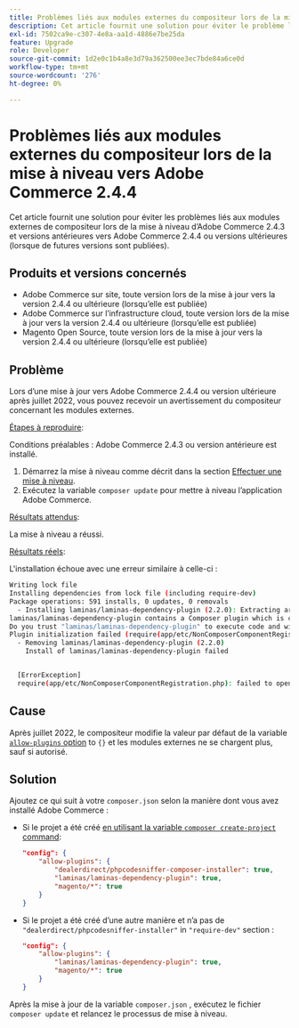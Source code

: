 ```yaml
---
title: Problèmes liés aux modules externes du compositeur lors de la mise à niveau vers Adobe Commerce 2.4.4
description: Cet article fournit une solution pour éviter le problème lié aux modules externes de compositeur lors de la mise à niveau d’Adobe Commerce 2.4.3 et versions antérieures vers Adobe Commerce 2.4.4 ou versions ultérieures (lorsque des versions ultérieures sont publiées).
exl-id: 7502ca9e-c307-4e8a-aa1d-4886e7be25da
feature: Upgrade
role: Developer
source-git-commit: 1d2e0c1b4a8e3d79a362500ee3ec7bde84a6ce0d
workflow-type: tm+mt
source-wordcount: '276'
ht-degree: 0%

---
```


# Problèmes liés aux modules externes du compositeur lors de la mise à niveau vers Adobe Commerce 2.4.4

Cet article fournit une solution pour éviter les problèmes liés aux modules externes de compositeur lors de la mise à niveau d’Adobe Commerce 2.4.3 et versions antérieures vers Adobe Commerce 2.4.4 ou versions ultérieures (lorsque de futures versions sont publiées).

## Produits et versions concernés

* Adobe Commerce sur site, toute version lors de la mise à jour vers la version 2.4.4 ou ultérieure (lorsqu’elle est publiée)
* Adobe Commerce sur l’infrastructure cloud, toute version lors de la mise à jour vers la version 2.4.4 ou ultérieure (lorsqu’elle est publiée)
* Magento Open Source, toute version lors de la mise à jour vers la version 2.4.4 ou ultérieure (lorsqu’elle est publiée)

## Problème

Lors d’une mise à jour vers Adobe Commerce 2.4.4 ou version ultérieure après juillet 2022, vous pouvez recevoir un avertissement du compositeur concernant les modules externes.

<u>Étapes à reproduire</u>:

Conditions préalables : Adobe Commerce 2.4.3 ou version antérieure est installé.

1. Démarrez la mise à niveau comme décrit dans la section [Effectuer une mise à niveau](https://experienceleague.adobe.com/docs/commerce-operations/upgrade-guide/implementation/perform-upgrade.html).
1. Exécutez la variable `composer update` pour mettre à niveau l’application Adobe Commerce.

<u>Résultats attendus</u>:

La mise à niveau a réussi.

<u>Résultats réels</u>:

L&#39;installation échoue avec une erreur similaire à celle-ci :

```bash
Writing lock file
Installing dependencies from lock file (including require-dev)
Package operations: 591 installs, 0 updates, 0 removals
  - Installing laminas/laminas-dependency-plugin (2.2.0): Extracting archive
laminas/laminas-dependency-plugin contains a Composer plugin which is currently not in your allow-plugins config. See https://getcomposer.org/allow-plugins
Do you trust "laminas/laminas-dependency-plugin" to execute code and wish to enable it now? (writes "allow-plugins" to composer.json) [y,n,d,?] y
Plugin initialization failed (require(app/etc/NonComposerComponentRegistration.php): failed to open stream: No such file or directory), uninstalling plugin
  - Removing laminas/laminas-dependency-plugin (2.2.0)
    Install of laminas/laminas-dependency-plugin failed


  [ErrorException]
  require(app/etc/NonComposerComponentRegistration.php): failed to open stream: No such file or directory
```

## Cause

Après juillet 2022, le compositeur modifie la valeur par défaut de la variable [`allow-plugins` option](https://getcomposer.org/doc/06-config.md#allow-plugins) to `{}` et les modules externes ne se chargent plus, sauf si autorisé.

## Solution

Ajoutez ce qui suit à votre `composer.json` selon la manière dont vous avez installé Adobe Commerce :

* Si le projet a été créé [en utilisant la variable `composer create-project` command](https://devdocs.magento.com/guides/v2.4/install-gde/composer.html#get-the-metapackage):

  ```json
  "config": {
      "allow-plugins": {
          "dealerdirect/phpcodesniffer-composer-installer": true,
          "laminas/laminas-dependency-plugin": true,
          "magento/*": true
      }
  }
  ```

* Si le projet a été créé d’une autre manière et n’a pas de `"dealerdirect/phpcodesniffer-installer"` in `"require-dev"` section :

  ```json
  "config": {
      "allow-plugins": {
          "laminas/laminas-dependency-plugin": true,
          "magento/*": true
      }
  }
  ```

Après la mise à jour de la variable `composer.json` , exécutez le fichier `composer update` et relancez le processus de mise à niveau.

